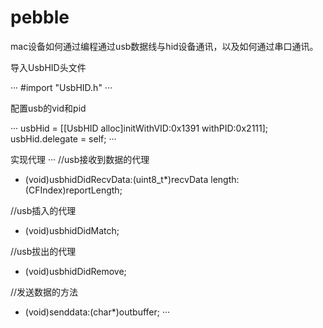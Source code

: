 # pebble
mac设备如何通过编程通过usb数据线与hid设备通讯，以及如何通过串口通讯。


导入UsbHID头文件

···
#import "UsbHID.h"
···

配置usb的vid和pid

···
    usbHid = [[UsbHID alloc]initWithVID:0x1391 withPID:0x2111];
    usbHid.delegate = self;
···

实现代理
···
//usb接收到数据的代理
- (void)usbhidDidRecvData:(uint8_t*)recvData length:(CFIndex)reportLength;

//usb插入的代理
- (void)usbhidDidMatch;

//usb拔出的代理
- (void)usbhidDidRemove;

//发送数据的方法
- (void)senddata:(char*)outbuffer;
···
